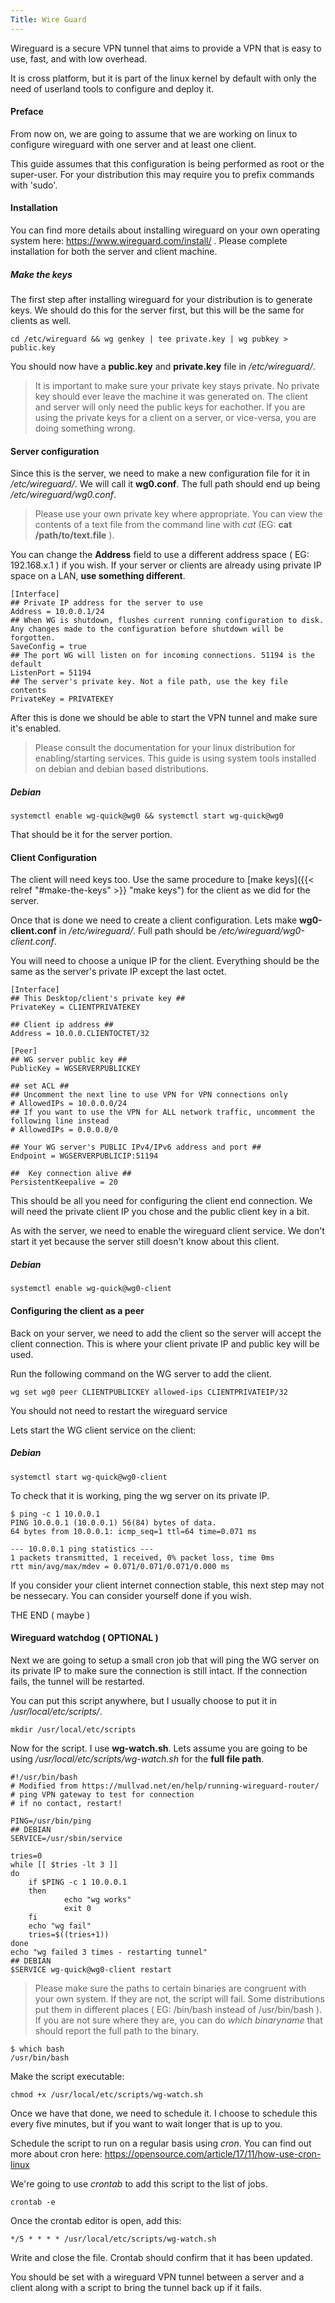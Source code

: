 ```yaml
---
Title: Wire Guard
---
```


Wireguard is a secure VPN tunnel that aims to provide a VPN that is easy to use, fast, and with low overhead.

It is cross platform, but it is part of the linux kernel by default with only the need of userland tools to configure and deploy it.

#### Preface

From now on, we are going to assume that we are working on linux to configure wireguard with one server and at least one client.

This guide assumes that this configuration is being performed as root or the super-user. For your distribution this may require you to prefix commands with 'sudo'.

#### Installation

You can find more details about installing wireguard on your own operating system here: https://www.wireguard.com/install/ . Please complete installation for both the server and client machine.

##### Make the keys

The first step after installing wireguard for your distribution is to generate keys. We should do this for the server first, but this will be the same for clients as well.

    cd /etc/wireguard && wg genkey | tee private.key | wg pubkey > public.key

You should now have a **public.key** and **private.key** file in */etc/wireguard/*.

>It is important to make sure your private key stays private. No private key should ever leave the machine it was generated on. The client and server will only need the public keys for eachother. If you are using the private keys for a client on a server, or vice-versa, you are doing something wrong.

#### Server configuration

Since this is the server, we need to make a new configuration file for it in */etc/wireguard/*. We will call it **wg0.conf**. The full path should end up being */etc/wireguard/wg0.conf*.

>Please use your own private key where appropriate. You can view the contents of a text file from the command line with *cat* (EG: **cat /path/to/text.file** ).

You can change the **Address** field to use a different address space ( EG: 192.168.x.1 ) if you wish. If your server or clients are already using private IP space on a LAN, **use something different**.

    [Interface]
    ## Private IP address for the server to use
    Address = 10.0.0.1/24
    ## When WG is shutdown, flushes current running configuration to disk. Any changes made to the configuration before shutdown will be forgotten.
    SaveConfig = true
    ## The port WG will listen on for incoming connections. 51194 is the default
    ListenPort = 51194
    ## The server's private key. Not a file path, use the key file contents
    PrivateKey = PRIVATEKEY

After this is done we should be able to start the VPN tunnel and make sure it's enabled.

>Please consult the documentation for your linux distribution for enabling/starting services. This guide is using system tools installed on debian and debian based distributions.

##### *Debian*

    systemctl enable wg-quick@wg0 && systemctl start wg-quick@wg0

That should be it for the server portion.

#### Client Configuration

The client will need keys too. Use the same procedure to [make keys]({{< relref "#make-the-keys" >}} "make keys") for the client as we did for the server.

Once that is done we need to create a client configuration. Lets make **wg0-client.conf** in */etc/wireguard/*. Full path should be */etc/wireguard/wg0-client.conf*.

You will need to choose a unique IP for the client. Everything should be the same as the server's private IP except the last octet.

    [Interface]
    ## This Desktop/client's private key ##
    PrivateKey = CLIENTPRIVATEKEY

    ## Client ip address ##
    Address = 10.0.0.CLIENTOCTET/32

    [Peer]
    ## WG server public key ##
    PublicKey = WGSERVERPUBLICKEY

    ## set ACL ##
    ## Uncomment the next line to use VPN for VPN connections only
    # AllowedIPs = 10.0.0.0/24
    ## If you want to use the VPN for ALL network traffic, uncomment the following line instead
    # AllowedIPs = 0.0.0.0/0

    ## Your WG server's PUBLIC IPv4/IPv6 address and port ##
    Endpoint = WGSERVERPUBLICIP:51194

    ##  Key connection alive ##
    PersistentKeepalive = 20

This should be all you need for configuring the client end connection. We will need the private client IP you chose and the public client key in a bit.

As with the server, we need to enable the wireguard client service. We don't start it yet because the server still doesn't know about this client.

##### *Debian*

    systemctl enable wg-quick@wg0-client

#### Configuring the client as a peer

Back on your server, we need to add the client so the server will accept the client connection. This is where your client private IP and public key will be used.

Run the following command on the WG server to add the client.

    wg set wg0 peer CLIENTPUBLICKEY allowed-ips CLIENTPRIVATEIP/32

You should not need to restart the wireguard service

Lets start the WG client service on the client:

##### *Debian*

    systemctl start wg-quick@wg0-client

To check that it is working, ping the wg server on its private IP.


    $ ping -c 1 10.0.0.1
    PING 10.0.0.1 (10.0.0.1) 56(84) bytes of data.
    64 bytes from 10.0.0.1: icmp_seq=1 ttl=64 time=0.071 ms

    --- 10.0.0.1 ping statistics ---
    1 packets transmitted, 1 received, 0% packet loss, time 0ms
    rtt min/avg/max/mdev = 0.071/0.071/0.071/0.000 ms

If you consider your client internet connection stable, this next step may not be nessecary. You can consider yourself done if you wish.

THE END ( maybe )

#### Wireguard watchdog ( OPTIONAL )

Next we are going to setup a small cron job that will ping the WG server on its private IP to make sure the connection is still intact. If the connection fails, the tunnel will be restarted.

You can put this script anywhere, but I usually choose to put it in */usr/local/etc/scripts/*.

    mkdir /usr/local/etc/scripts

Now for the script. I use **wg-watch.sh**. Lets assume you are going to be using */usr/local/etc/scripts/wg-watch.sh* for the **full file path**.


    #!/usr/bin/bash
    # Modified from https://mullvad.net/en/help/running-wireguard-router/
    # ping VPN gateway to test for connection
    # if no contact, restart!

    PING=/usr/bin/ping
    ## DEBIAN
    SERVICE=/usr/sbin/service

    tries=0
    while [[ $tries -lt 3 ]]
    do
        if $PING -c 1 10.0.0.1
        then
                echo "wg works"
                exit 0
        fi
        echo "wg fail"
        tries=$((tries+1))
    done
    echo "wg failed 3 times - restarting tunnel"
    ## DEBIAN
    $SERVICE wg-quick@wg0-client restart

>Please make sure the paths to certain binaries are congruent with your own system. If they are not, the script will fail. Some distributions put them in different places ( EG: /bin/bash instead of /usr/bin/bash ). If you are not sure where they are, you can do *which binaryname* that should report the full path to the binary.

    $ which bash
    /usr/bin/bash

Make the script executable:

    chmod +x /usr/local/etc/scripts/wg-watch.sh


Once we have that done, we need to schedule it. I choose to schedule this every five minutes, but if you want to wait longer that is up to you.

Schedule the script to run on a regular basis using *cron*. You can find out more about cron here: https://opensource.com/article/17/11/how-use-cron-linux

We're going to use *crontab* to add this script to the list of jobs.

    crontab -e

Once the crontab editor is open, add this:

    */5 * * * * /usr/local/etc/scripts/wg-watch.sh

Write and close the file. Crontab should confirm that it has been updated.

You should be set with a wireguard VPN tunnel between a server and a client along with a script to bring the tunnel back up if it fails.
